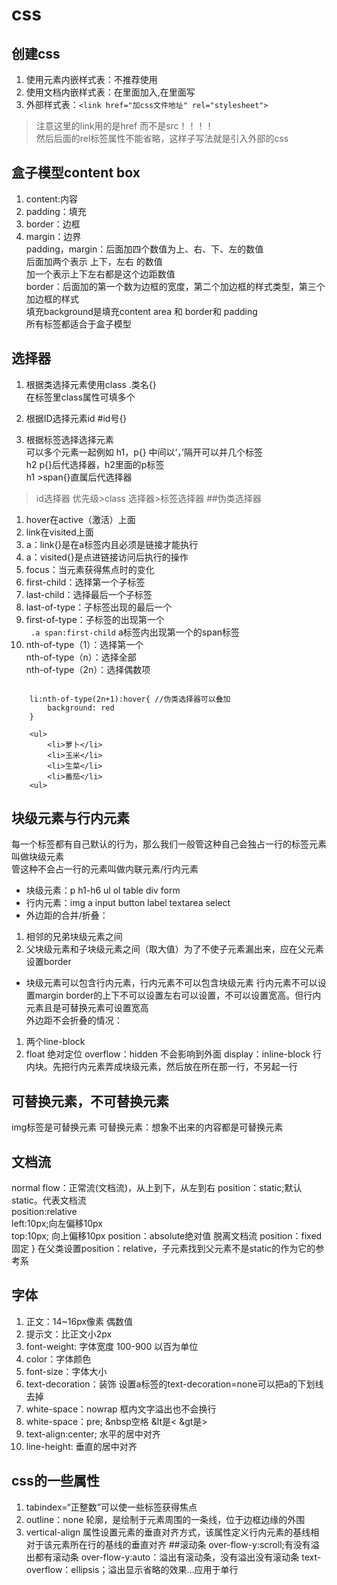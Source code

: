 # css
## 创建css
1. 使用元素内嵌样式表：不推荐使用
2. 使用文档内嵌样式表：在<head></head>里面加入<style></style>,在<style></style>里面写
3. 外部样式表：```<link href="加css文件地址" rel="stylesheet">```   
> 注意这里的link用的是href 而不是src！！！！  
> 然后后面的rel标签属性不能省略，这样子写法就是引入外部的css   
## 盒子模型content box
1. content:内容  
2. padding：填充  
3. border：边框   
4. margin：边界  
padding，margin：后面加四个数值为上、右、下、左的数值  
后面加两个表示 上下，左右 的数值  
加一个表示上下左右都是这个边距数值  
border：后面加的第一个数为边框的宽度，第二个加边框的样式类型，第三个加边框的样式   
填充background是填充content area 和 border和 padding    
所有标签都适合于盒子模型
 
## 选择器
1. 根据类选择元素使用class   .类名{}  
 在标签里class属性可填多个
  
2. 根据ID选择元素id     #id号{}    
3. 根据标签选择选择元素    
可以多个元素一起例如 h1，p{} 中间以‘，’隔开可以并几个标签   
h2 p{}后代选择器，h2里面的p标签  
h1 >span{}直属后代选择器   
> id选择器 优先级>class 选择器>标签选择器
##伪类选择器
1. hover在active（激活）上面
2. link在visited上面
3. a：link{}是在a标签内且必须是链接才能执行
4. a：visited{}是点进链接访问后执行的操作
5. focus：当元素获得焦点时的变化
6. first-child：选择第一个子标签
7. last-child：选择最后一个子标签
8. last-of-type：子标签出现的最后一个
9. first-of-type：子标签的出现第一个  
``` .a span:first-child``` a标签内出现第一个的span标签
10. nth-of-type（1）：选择第一个  
nth-of-type（n）：选择全部  
nth-of-type（2n）：选择偶数项   

```

  	li:nth-of-type(2n+1):hover{ //伪类选择器可以叠加
  		background: red
  	}
 
   	<ul>
   		<li>萝卜</li>
   		<li>玉米</li>
   		<li>生菜</li>
   		<li>番茄</li>
   	<ul>
``` 
## 块级元素与行内元素
  每一个标签都有自己默认的行为，那么我们一般管这种自己会独占一行的标签元素叫做块级元素  
管这种不会占一行的元素叫做内联元素/行内元素  
* 块级元素：p h1-h6 ul ol table div form  
* 行内元素：img a input button label textarea select  
* 外边距的合并/折叠：  
1. 相邻的兄弟块级元素之间   
2. 父块级元素和子块级元素之间（取大值）为了不使子元素漏出来，应在父元素设置border   
* 块级元素可以包含行内元素，行内元素不可以包含块级元素
行内元素不可以设置margin border的上下不可以设置左右可以设置，不可以设置宽高。但行内元素且是可替换元素可设置宽高   
外边距不会折叠的情况：  
1. 两个line-block 
2. float 绝对定位
overflow：hidden 不会影响到外面 
display：inline-block 行内块。先把行内元素弄成块级元素，然后放在所在那一行，不另起一行  
## 可替换元素，不可替换元素
img标签是可替换元素
可替换元素：想象不出来的内容都是可替换元素  
## 文档流
normal flow：正常流(文档流)，从上到下，从左到右 
position：static;默认static。代表文档流  
position:relative  
left:10px;向左偏移10px  
top:10px;  向上偏移10px
position：absolute绝对值 脱离文档流
position：fixed 固定
}
在父类设置position：relative，子元素找到父元素不是static的作为它的参考系
## 字体
1. 正文：14~16px像素 偶数值
2. 提示文：比正文小2px 
3. font-weight: 字体宽度 100-900 以百为单位
4. color：字体颜色
5. font-size：字体大小
6. text-decoration：装饰 
设置a标签的text-decoration=none可以把a的下划线去掉
7. white-space：nowrap   框内文字溢出也不会换行
8. white-space：pre;     &nbsp空格  &lt是<  &gt是>
9. text-align:center; 水平的居中对齐
10. line-height: 垂直的居中对齐
## css的一些属性
1. tabindex=“正整数”可以使一些标签获得焦点  
2. outline：none 轮廓，是绘制于元素周围的一条线，位于边框边缘的外围
3. vertical-align 属性设置元素的垂直对齐方式，该属性定义行内元素的基线相对于该元素所在行的基线的垂直对齐
##滚动条
over-flow-y:scroll;有没有溢出都有滚动条
over-flow-y:auto：溢出有滚动条，没有溢出没有滚动条
text-overflow：ellipsis；溢出显示省略的效果...应用于单行 

